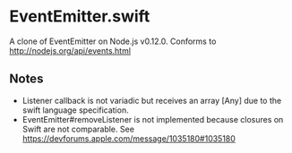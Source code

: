 # EventEmitter.swift
A clone of EventEmitter on Node.js v0.12.0.
Conforms to http://nodejs.org/api/events.html

## Notes
* Listener callback is not variadic but receives an array [Any] due to the swift language specification.
* EventEmitter#removeListener is not implemented because closures on Swift are not comparable. See https://devforums.apple.com/message/1035180#1035180
